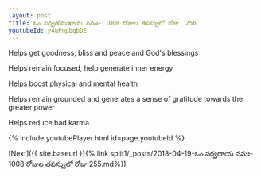 ```yaml
---
layout: post
title: ఓం సర్వతోముఖాయ నమః- 1008 రోజుల తపస్సులో రోజు  256
youtubeId: y4uPnpbqbDE
---
```

 
 
Helps get goodness, bliss and peace and God's blessings
 
Helps remain focused, help generate inner energy 
 
Helps boost physical and mental health 
 
Helps remain grounded and generates a sense of gratitude towards the greater power 
 
Helps reduce bad karma
 
 
 
 


{% include youtubePlayer.html id=page.youtubeId %}
 
[Next]({{ site.baseurl }}{% link  split1/_posts/2018-04-19-ఓం సర్వదాయ నమః- 1008 రోజుల తపస్సులో రోజు  255.md%})
 
